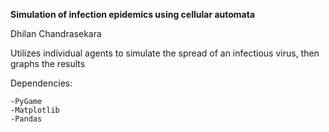 **Simulation of infection epidemics using cellular automata**

Dhilan Chandrasekara

Utilizes individual agents to simulate the spread of an infectious virus, then graphs the results

Dependencies:

	-PyGame
	-Matplotlib
	-Pandas
